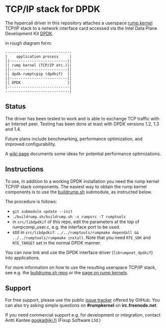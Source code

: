 TCP/IP stack for DPDK
=====================

The hypercall driver in this repository attaches a userspace
[rump kernel](http://www.netbsd.org/docs/rump/) TCP/IP
stack to a network interface card accessed via the Intel Data Plane
Development Kit [DPDK](http://dpdk.org/).

in rough diagram form:

	------------------------------
	|    application process     |
	||--------------------------||
	|| rump kernel (TCP/IP etc.)||
	||--------------------------||
	|| dpdk-rumptcpip (dpdkif)  ||
	||--------------------------||
	|| DPDK                     ||
	|----------------------------|
	-----------------------------|


Status
------

The driver has been tested to work and is able to exchange TCP traffic
with an Internet peer.  Testing has been done at least with DPDK versions
1.2, 1.3 and 1.4.

Future plans include benchmarking, performance optimization, and
improved configurability.

A [wiki page](https://github.com/anttikantee/dpdk-rumptcpip/wiki/Optimizing-performance) documents some ideas for potential performance optimizations.


Instructions
------------

To use, in addition to a working DPDK installation you need the rump
kernel TCP/IP stack components.  The easiest way to obtain the rump
kernel components is to use the
[buildrump.sh](https://github.com/anttikantee/buildrump.sh) submodule,
as instructed below.

The procedure is follows:

* `git submodule update --init`
* `./buildrump.sh/buildrump.sh -s rumpsrc -T rumptools`
* in `src/libdpdkif` of this repo, edit the parameters at the top of
  rumpcomp_user.c, e.g. the interface port to be used.
* still in `src/libdpdkif`: `../../rumptools/rumpmake dependall &&
  ../../rumptools/rumpmake install`.  Note that you need `RTE_SDK`
  and `RTE_TARGET` set in the normal DPDK manner.

You can now link and use the DPDK interface driver (`librumpnet_dpdkif`)
into applications.

For more information on how to use the resulting userspace TCP/IP stack,
see e.g. the [buildrump.sh repo](https://github.com/anttikantee/buildrump.sh)
or the [page on rump kernels](http://www.netbsd.org/docs/rump/).


Support
-------

For free support, please use the public
[issue tracker](https://github.com/anttikantee/dpdk-rumptcpip/issues)
offered by GitHub.  You can also try asking simple questions on
__#rumpkernel__ on __irc.freenode.net__.

If you need commercial support e.g. for development or integration, contact
Antti Kantee <pooka@iki.fi> (Fixup Software Ltd.)
